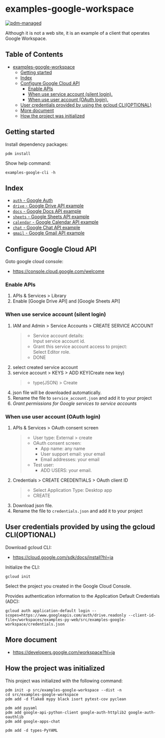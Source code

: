 # examples-google-workspace

[![pdm-managed](https://img.shields.io/badge/pdm-managed-blueviolet)](https://pdm.fming.dev)

Although it is not a web site, it is an example of a client that operates Google Workspace.


## Table of Contents <!-- omit in toc -->

- [examples-google-workspace](#examples-google-workspace)
  - [Getting started](#getting-started)
  - [Index](#index)
  - [Configure Google Cloud API](#configure-google-cloud-api)
    - [Enable APIs](#enable-apis)
    - [When use service account (silent login).](#when-use-service-account-silent-login)
    - [When use user account (OAuth login).](#when-use-user-account-oauth-login)
  - [User credentials provided by using the gcloud CLI(OPTIONAL)](#user-credentials-provided-by-using-the-gcloud-clioptional)
  - [More document](#more-document)
  - [How the project was initialized](#how-the-project-was-initialized)


## Getting started

Install dependency packages:

```shell
pdm install
```

Show help command:

```shell
examples-google-cli -h
```

## Index

- [`auth` - Google Auth](./src/examples_google_workspace/auth/README.md)
- [`drive` - Google Drive API example](./src/examples_google_workspace//drive/README.md)
- [`docs` - Google Docs API example](./src/examples_google_workspace/docs/README.md)
- [`sheets` - Google Sheets API example](./src/examples_google_workspace/sheets/README.md)
- [`calendar` - Google Calendar API example](./src/examples_google_workspace/calendar/README.md)
- [`chat` - Google Chat API example](./src/examples_google_workspace/chat/README.md)
- [`gmail` - Google Gmail API example](./src/examples_google_workspace/gmail/README.md)


## Configure Google Cloud API

Goto google cloud console:

- <https://console.cloud.google.com/welcome>

### Enable APIs

1. APIs & Services > Library
2. Enable [Google Drive API] and [Google Sheets API]

### When use service account (silent login)

1. IAM and Admin > Service Accounts > CREATE SERVICE ACCOUNT
   > - Service account details:  
   >   Input service account id.
   > - Grant this service account access to project:  
   >   Select Editor role.
   > - DONE
2. select created service account
3. service account > KEYS > ADD KEY(Create new key)
   > - type(JSON) > Create
4. json file will be downloaded automatically.
5. Rename the file to `service_account.json` and add it to your project
6. _Grant permissions for Google services to service accounts_

### When use user account (OAuth login)

1. APIs & Services > OAuth consent screen
   > - User type: External > create
   > - OAuth consent screen:
   >   - App name: any name
   >   - User support email: your email
   >   - Email addresses: your email
   > - Test user:
   >   - ADD USERS: your email.
2. Credentials > CREATE CREDENTIALS > OAuth client ID
   > - Select Application Type: Desktop app
   > - CREATE
3. Download json file.
4. Rename the file to `credentials.json` and add it to your project


## User credentials provided by using the gcloud CLI(OPTIONAL)

<!--  spell-checker:words gcloud -->

Download gcloud CLI:

- <https://cloud.google.com/sdk/docs/install?hl=ja>

Initialize the CLI:

```shell
gcloud init
```

Select the project you created in the Google Cloud Console.

Provides authentication information to the Application Default Credentials (ADC):

```shell
gcloud auth application-default login --scopes=https://www.googleapis.com/auth/drive.readonly --client-id-file=/workspaces/examples-py-web/src/examples-google-workspace/credentials.json
```

## More document

- <https://developers.google.com/workspace?hl=ja>


## How the project was initialized

This project was initialized with the following command:

```shell
pdm init -p src/examples-google-workspace --dist -n
cd src/examples-google-workspace
pdm add -d flake8 mypy black isort pytest-cov pyclean

pdm add pyyaml
pdm add google-api-python-client google-auth-httplib2 google-auth-oauthlib
pdm add google-apps-chat

pdm add -d types-PyYAML

```
<!-- spell-checker:words pyyaml -->
<!--  spell-checker:words httplib -->
<!--  spell-checker:words oauthlib -->
